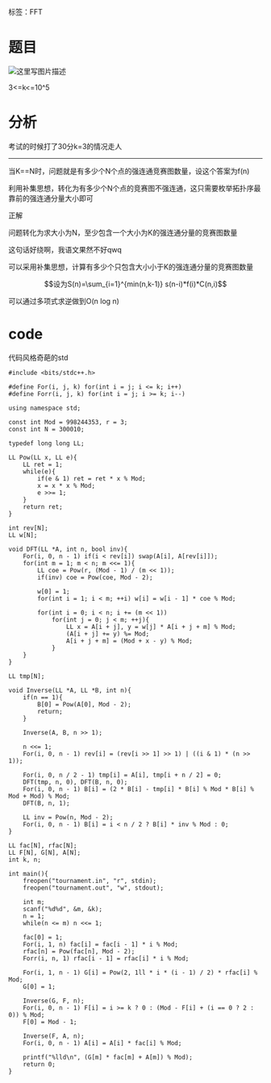 ﻿---
subtitle: "玄学竞赛图和FFT"
tags: 
 - 数论-FFT
grammar_cjkRuby: true
catalog: true
layout:  post
header-img: "img/header/P13.jpg"
preview-img: "/img/preview/P50.jpg"
---
标签：FFT

# 题目

![这里写图片描述](http://img.blog.csdn.net/20180117221633923?watermark/2/text/aHR0cDovL2Jsb2cuY3Nkbi5uZXQvcXdlcnR5MTEyNQ==/font/5a6L5L2T/fontsize/400/fill/I0JBQkFCMA==/dissolve/70/gravity/SouthEast)

3<=k<=10^5

# 分析

考试的时候打了30分k=3的情况走人

------

当K==N时，问题就是有多少个N个点的强连通竞赛图数量，设这个答案为f(n)

利用补集思想，转化为有多少个N个点的竞赛图不强连通，这只需要枚举拓扑序最靠前的强连通分量大小即可

正解

问题转化为求大小为N，至少包含一个大小为K的强连通分量的竞赛图数量

这句话好绕啊，我语文果然不好qwq

可以采用补集思想，计算有多少个只包含大小小于K的强连通分量的竞赛图数量

$$设为S(n)=\sum_{i=1}^{min(n,k-1)} s(n-i)*f(i)*C(n,i)$$

可以通过多项式求逆做到O(n log n)


# code

代码风格奇葩的std
```
#include <bits/stdc++.h>

#define For(i, j, k) for(int i = j; i <= k; i++)
#define Forr(i, j, k) for(int i = j; i >= k; i--)

using namespace std;

const int Mod = 998244353, r = 3;
const int N = 300010;

typedef long long LL;

LL Pow(LL x, LL e){
	LL ret = 1;
	while(e){
		if(e & 1) ret = ret * x % Mod;
		x = x * x % Mod;
		e >>= 1;
	}
	return ret;
}

int rev[N];
LL w[N];

void DFT(LL *A, int n, bool inv){
	For(i, 0, n - 1) if(i < rev[i]) swap(A[i], A[rev[i]]);
	for(int m = 1; m < n; m <<= 1){
		LL coe = Pow(r, (Mod - 1) / (m << 1));
		if(inv) coe = Pow(coe, Mod - 2);

		w[0] = 1;
		for(int i = 1; i < m; ++i) w[i] = w[i - 1] * coe % Mod;
		
		for(int i = 0; i < n; i += (m << 1))
			for(int j = 0; j < m; ++j){
				LL x = A[i + j], y = w[j] * A[i + j + m] % Mod;
				(A[i + j] += y) %= Mod;
				A[i + j + m] = (Mod + x - y) % Mod;
			}	
	}
}

LL tmp[N];

void Inverse(LL *A, LL *B, int n){
	if(n == 1){
		B[0] = Pow(A[0], Mod - 2);
		return;
	}

	Inverse(A, B, n >> 1);

	n <<= 1;
	For(i, 0, n - 1) rev[i] = (rev[i >> 1] >> 1) | ((i & 1) * (n >> 1));

	For(i, 0, n / 2 - 1) tmp[i] = A[i], tmp[i + n / 2] = 0;
	DFT(tmp, n, 0), DFT(B, n, 0);
	For(i, 0, n - 1) B[i] = (2 * B[i] - tmp[i] * B[i] % Mod * B[i] % Mod + Mod) % Mod;
	DFT(B, n, 1);

	LL inv = Pow(n, Mod - 2);
	For(i, 0, n - 1) B[i] = i < n / 2 ? B[i] * inv % Mod : 0;
}

LL fac[N], rfac[N];
LL F[N], G[N], A[N];
int k, n;

int main(){
	freopen("tournament.in", "r", stdin);
	freopen("tournament.out", "w", stdout);

	int m;
	scanf("%d%d", &m, &k);
	n = 1;
	while(n <= m) n <<= 1;

	fac[0] = 1;
	For(i, 1, n) fac[i] = fac[i - 1] * i % Mod;
	rfac[n] = Pow(fac[n], Mod - 2);
	Forr(i, n, 1) rfac[i - 1] = rfac[i] * i % Mod;

	For(i, 1, n - 1) G[i] = Pow(2, 1ll * i * (i - 1) / 2) * rfac[i] % Mod;
	G[0] = 1;

	Inverse(G, F, n);
	For(i, 0, n - 1) F[i] = i >= k ? 0 : (Mod - F[i] + (i == 0 ? 2 : 0)) % Mod;
	F[0] = Mod - 1;

	Inverse(F, A, n);
	For(i, 0, n - 1) A[i] = A[i] * fac[i] % Mod;
	
	printf("%lld\n", (G[m] * fac[m] + A[m]) % Mod);
	return 0;
}
```